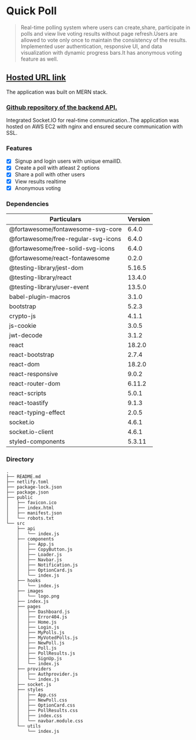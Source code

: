 # Quick Poll

> Real-time polling system where users can create,share, participate in polls
and view live voting results without
page refresh.Users are allowed to vote only once to maintain the consistency of the results.
> Implemented user authentication,
responsive UI, and data visualization
with dynamic progress bars.It has
anonymous voting feature as well.

## [Hosted URL link](https://quick-poll-india.netlify.app/)

The application was built on MERN stack.
### [Github repository of the backend API.](https://github.com/sandipansaha1998/polling_API)

Integrated Socket.IO for real-time 
communication..The application was hosted
on AWS EC2 with nginx and ensured secure
communication with SSL.

### Features
- [x] Signup and login users with unique emailID.
- [x] Create a poll with atleast 2 options
- [x] Share a poll with other users
- [x] View results realtime
- [x] Anonymous voting

### Dependencies
Particulars | Version
----------- | ---------
@fortawesome/fontawesome-svg-core | 6.4.0
@fortawesome/free-regular-svg-icons | 6.4.0
@fortawesome/free-solid-svg-icons | 6.4.0
@fortawesome/react-fontawesome | 0.2.0
@testing-library/jest-dom | 5.16.5
@testing-library/react | 13.4.0
@testing-library/user-event | 13.5.0
babel-plugin-macros | 3.1.0
bootstrap | 5.2.3
crypto-js | 4.1.1
js-cookie | 3.0.5
jwt-decode | 3.1.2
react | 18.2.0
react-bootstrap | 2.7.4
react-dom | 18.2.0
react-responsive | 9.0.2
react-router-dom | 6.11.2
react-scripts | 5.0.1
react-toastify | 9.1.3
react-typing-effect | 2.0.5
socket.io | 4.6.1
socket.io-client | 4.6.1
styled-components | 5.3.11

### Directory

```
.
├── README.md
├── netlify.toml
├── package-lock.json
├── package.json
├── public
│   ├── favicon.ico
│   ├── index.html
│   ├── manifest.json
│   └── robots.txt
└── src
    ├── api
    │   └── index.js
    ├── components
    │   ├── App.js
    │   ├── CopyButton.js
    │   ├── Loader.js
    │   ├── Navbar.js
    │   ├── Notification.js
    │   ├── OptionCard.js
    │   └── index.js
    ├── hooks
    │   └── index.js
    ├── images
    │   └── logo.png
    ├── index.js
    ├── pages
    │   ├── Dashboard.js
    │   ├── Error404.js
    │   ├── Home.js
    │   ├── Login.js
    │   ├── MyPolls.js
    │   ├── MyVotedPolls.js
    │   ├── NewPoll.js
    │   ├── Poll.js
    │   ├── PollResults.js
    │   ├── SignUp.js
    │   └── index.js
    ├── providers
    │   ├── Authprovider.js
    │   └── index.js
    ├── socket.js
    ├── styles
    │   ├── App.css
    │   ├── NewPoll.css
    │   ├── OptionCard.css
    │   ├── PollResults.css
    │   ├── index.css
    │   └── navbar.module.css
    └── utils
        └── index.js
```
  
